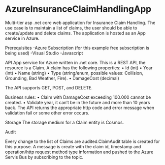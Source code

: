 # AzureInsuranceClaimHandlingApp
Multi-tier asp .net core web application for Insurance Claim Handling. The use case is to maintain a list of claims, the user should be able to create/update and delete claims. The application is hosted as an App service in Azure.

Prerequisites
-Azure Subscription (for this example free subscription is being used)
-Visual Studio 
-Javascript

API
App service for Azure written in .net core. This is a REST API, the resource is a Claim. A claim has the following properties:
• Id (int)
• Year (int)
• Name (string)
• Type (string/enum, possible values: Collision, Grounding, Bad Weather, Fire).
• DamageCost (decimal)

The API supports GET, POST, and DELETE.

Business rules:
• Claim with DamageCost exceeding 100.000 cannot be created.
• Validate year, it can’t be in the future and more than 10 years back.
The API returns the appropriate http code and error message when validation fail or some other error occurs.

Storage
The storage medium for a Claim entity is Cosmos.

Audit

Every change to the list of Claims are audited.ClaimAudit table is created for this purpose. A message is create with the claim id, timestamp and operation/http request method type information and pushed to the Azure Servis Bus by subscribing to the topic.
